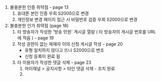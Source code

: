 1. 불충분한 인증 취약점 - page 13
	1. 휴대폰 본인 인증 우회 S2000으로 변경
	2. 개인정보 변경 페이지 접근 시 비밀번호 검증 우회  S2000으로 변경
2. 불충분한 인가 취약점 (page 18)
	1.  타 방송자가 작성한 '방송 민원' 게시글 열람 ( 타 방송자의 게시글 번호를 URL에 적음 ) - page 19
	2. 작성 권한이 없는 제재자 이의 신청 게시글 작성 - page 20
		- 유형 일치하지 않다고 뜨나 S2000으로 변조
		- 신청 등록이 완료 됨
	1. 타 이용자가 작성한 댓글 삭제 - page 23
		1. 마이채널 > 공지사항 > 타인 댓글 삭제 - 조치 완료
		2. 
